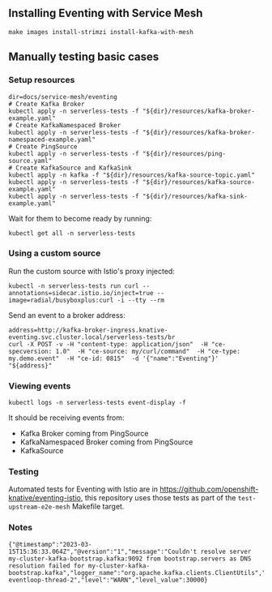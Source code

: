 ## Installing Eventing with Service Mesh

```shell
make images install-strimzi install-kafka-with-mesh
```

## Manually testing basic cases

### Setup resources

```shell
dir=docs/service-mesh/eventing
# Create Kafka Broker
kubectl apply -n serverless-tests -f "${dir}/resources/kafka-broker-example.yaml"
# Create KafkaNamespaced Broker
kubectl apply -n serverless-tests -f "${dir}/resources/kafka-broker-namespaced-example.yaml"
# Create PingSource
kubectl apply -n serverless-tests -f "${dir}/resources/ping-source.yaml"
# Create KafkaSource and KafkaSink
kubectl apply -n kafka -f "${dir}/resources/kafka-source-topic.yaml"
kubectl apply -n serverless-tests -f "${dir}/resources/kafka-source-example.yaml"
kubectl apply -n serverless-tests -f "${dir}/resources/kafka-sink-example.yaml"
```

Wait for them to become ready by running:

```shell
kubectl get all -n serverless-tests
```

### Using a custom source

Run the custom source with Istio's proxy injected:

```shell
kubectl -n serverless-tests run curl --annotations=sidecar.istio.io/inject=true --image=radial/busyboxplus:curl -i --tty --rm
```

Send an event to a broker address:

```shell
address=http://kafka-broker-ingress.knative-eventing.svc.cluster.local/serverless-tests/br
curl -X POST -v -H "content-type: application/json"  -H "ce-specversion: 1.0"  -H "ce-source: my/curl/command"  -H "ce-type: my.demo.event"  -H "ce-id: 0815"  -d '{"name":"Eventing"}' "${address}"
```

### Viewing events

```shell
kubectl logs -n serverless-tests event-display -f
```

It should be receiving events from:

- Kafka Broker coming from PingSource
- KafkaNamespaced Broker coming from PingSource
- KafkaSource

### Testing

Automated tests for Eventing with Istio are in https://github.com/openshift-knative/eventing-istio,
this repository uses those tests as part of the `test-upstream-e2e-mesh` Makefile target.

### Notes

```shell
{"@timestamp":"2023-03-15T15:36:33.064Z","@version":"1","message":"Couldn't resolve server my-cluster-kafka-bootstrap.kafka:9092 from bootstrap.servers as DNS resolution failed for my-cluster-kafka-bootstrap.kafka","logger_name":"org.apache.kafka.clients.ClientUtils","thread_name":"vert.x-eventloop-thread-2","level":"WARN","level_value":30000}
```
